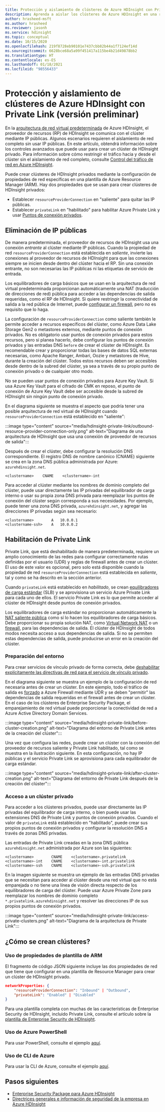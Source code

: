 ```yaml
---
title: Protección y aislamiento de clústeres de Azure HDInsight con Private Link (versión preliminar)
description: Aprenda a aislar los clústeres de Azure HDInsight en una red virtual mediante Azure Private Link.
author: hrasheed-msft
ms.author: hrasheed
ms.reviewer: jasonh
ms.service: hdinsight
ms.topic: conceptual
ms.date: 10/15/2020
ms.openlocfilehash: 219f8728eb90101e7437cbb82b44a1f7124ef14d
ms.sourcegitcommit: 6628bce68a5a99f451417a115be4b21d49878bb2
ms.translationtype: HT
ms.contentlocale: es-ES
ms.lasthandoff: 01/18/2021
ms.locfileid: "98556433"
---
```

# <a name="secure-and-isolate-azure-hdinsight-clusters-with-private-link-preview"></a>Protección y aislamiento de clústeres de Azure HDInsight con Private Link (versión preliminar)

En la [arquitectura de red virtual predeterminada](./hdinsight-virtual-network-architecture.md) de Azure HDInsight, el proveedor de recursos (RP) de HDInsight se comunica con el clúster mediante IP públicas. Algunos escenarios requieren el aislamiento de red completo sin usar IP públicas. En este artículo, obtendrá información sobre los controles avanzados que puede usar para crear un clúster de HDInsight privado. Para información sobre cómo restringir el tráfico hacia y desde el clúster sin el aislamiento de red completo, consulte [Control del tráfico de red en Azure HDInsight](./control-network-traffic.md).

Puede crear clústeres de HDInsight privados mediante la configuración de propiedades de red específicas en una plantilla de Azure Resource Manager (ARM). Hay dos propiedades que se usan para crear clústeres de HDInsight privados:

* Establecer `resourceProviderConnection` en "saliente" para quitar las IP públicas.
* Establecer `privateLink` en "habilitado" para habilitar Azure Private Link y usar [Puntos de conexión privados](../private-link/private-endpoint-overview.md).

## <a name="remove-public-ip-addresses"></a>Eliminación de IP públicas

De manera predeterminada, el proveedor de recursos de HDInsight usa una conexión *entrante* al clúster mediante IP públicas. Cuando la propiedad de red `resourceProviderConnection` está establecida en *saliente*, invierte las conexiones al proveedor de recursos de HDInsight para que las conexiones siempre se inicien desde dentro del clúster hacia el RP. Sin una conexión entrante, no son necesarias las IP públicas ni las etiquetas de servicio de entrada.

Los equilibradores de carga básicos que se usan en la arquitectura de red virtual predeterminada proporcionan automáticamente una NAT (traducción de direcciones de red) pública para acceder a las dependencias de salida requeridas, como el RP de HDInsight. Si quiere restringir la conectividad de salida a la red pública de Internet, puede [configurar un firewall](./hdinsight-restrict-outbound-traffic.md), pero no es requisito que lo haga.

La configuración de `resourceProviderConnection` como saliente también le permite acceder a recursos específicos del clúster, como Azure Data Lake Storage Gen2 o metastores externos, mediante puntos de conexión privados. No es obligatorio usar puntos de conexión privados para estos recursos, pero si planea hacerlo, debe configurar los puntos de conexión privados y las entradas DNS `before` de crear el clúster de HDInsight. Es recomendable crear y proporcionar todas las bases de datos SQL externas necesarias, como Apache Ranger, Ambari, Oozie y metastores de Hive, durante la creación del clúster. Todos estos recursos deben ser accesibles desde dentro de la subred del clúster, ya sea a través de su propio punto de conexión privado o de cualquier otro modo.

No se pueden usar puntos de conexión privados para Azure Key Vault. Si usa Azure Key Vault para el cifrado de CMK en reposo, el punto de conexión de Azure Key Vault debe ser accesible desde la subred de HDInsight sin ningún punto de conexión privado.

En el diagrama siguiente se muestra el aspecto que podría tener una posible arquitectura de red virtual de HDInsight cuando `resourceProviderConnection` está establecido en "saliente":

:::image type="content" source="media/hdinsight-private-link/outbound-resource-provider-connection-only.png" alt-text="Diagrama de una arquitectura de HDInsight que usa una conexión de proveedor de recursos de salida":::

Después de crear el clúster, debe configurar la resolución DNS correspondiente. El registro DNS de nombre canónico (CNAME) siguiente se crea en la zona DNS pública administrada por Azure: `azurehdinsight.net`.

```dns
<clustername>    CNAME    <clustername>-int
```

Para acceder al clúster mediante los nombres de dominio completo del clúster, puede usar directamente las IP privadas del equilibrador de carga interno o usar su propia zona DNS privada para reemplazar los puntos de conexión del clúster según corresponda a sus necesidades. Por ejemplo, puede tener una zona DNS privada, `azurehdinsight.net`, y agregar las direcciones IP privadas según sea necesario:

```dns
<clustername>        A   10.0.0.1
<clustername-ssh>    A   10.0.0.2
```

## <a name="enable-private-link"></a>Habilitación de Private Link

Private Link, que está deshabilitado de manera predeterminada, requiere un amplio conocimiento de las redes para configurar correctamente rutas definidas por el usuario (UDR) y reglas de firewall antes de crear un clúster. El uso de este valor es opcional, pero solo está disponible cuando la propiedad de red `resourceProviderConnection` está establecida en *saliente*, tal y como se ha descrito en la sección anterior.

Cuando `privateLink` está establecido en *habilitado*, se crean [equilibradores de carga estándar](../load-balancer/load-balancer-overview.md) (SLB) y se aprovisiona un servicio Azure Private Link para cada uno de ellos. El servicio Private Link es lo que permite acceder al clúster de HDInsight desde puntos de conexión privados.

Los equilibradores de carga estándar no proporcionan automáticamente la [NAT saliente pública](../load-balancer/load-balancer-outbound-connections.md) como sí lo hacen los equilibradores de carga básicos. Debe proporcionar su propia solución NAT, como [Virtual Network NAT](../virtual-network/nat-overview.md) o un [firewall](./hdinsight-restrict-outbound-traffic.md), para las dependencias de salida. El clúster de HDInsight de todos modos necesita acceso a sus dependencias de salida. Si no se permiten estas dependencias de salida, puede producirse un error en la creación del clúster.

### <a name="prepare-your-environment"></a>Preparación del entorno

Para crear servicios de vínculo privado de forma correcta, debe [deshabilitar explícitamente las directivas de red para el servicio de vínculo privado](../private-link/disable-private-link-service-network-policy.md).

En el diagrama siguiente se muestra un ejemplo de la configuración de red necesaria antes de crear un clúster. En este ejemplo, todo el tráfico de salida es [forzado](../firewall/forced-tunneling.md) a Azure Firewall mediante UDR y se deben "permitir" las dependencias de salida requeridas en el firewall antes de crear un clúster. En el caso de los clústeres de Enterprise Security Package, el emparejamiento de red virtual puede proporcionar la conectividad de red a Azure Active Directory Domain Services.

:::image type="content" source="media/hdinsight-private-link/before-cluster-creation.png" alt-text="Diagrama del entorno de Private Link antes de la creación del clúster":::

Una vez que configura las redes, puede crear un clúster con la conexión del proveedor de recursos saliente y Private Link habilitado, tal como se muestra en la ilustración siguiente. En esta configuración, no hay IP públicas y el servicio Private Link se aprovisiona para cada equilibrador de carga estándar.

:::image type="content" source="media/hdinsight-private-link/after-cluster-creation.png" alt-text="Diagrama del entorno de Private Link después de la creación del clúster":::

### <a name="access-a-private-cluster"></a>Acceso a un clúster privado

Para acceder a los clústeres privados, puede usar directamente las IP privadas del equilibrador de carga interno, o bien puede usar las extensiones DNS de Private Link y puntos de conexión privados. Cuando el valor de `privateLink` está establecido en "habilitado", puede crear sus propios puntos de conexión privados y configurar la resolución DNS a través de zonas DNS privadas.

Las entradas de Private Link creadas en la zona DNS pública `azurehdinsight.net` administrada por Azure son las siguientes:

```dns
<clustername>        CNAME    <clustername>.privatelink
<clustername>-int    CNAME    <clustername>-int.privatelink
<clustername>-ssh    CNAME    <clustername>-ssh.privatelink
```

En la imagen siguiente se muestra un ejemplo de las entradas DNS privadas que se necesitan para acceder al clúster desde una red virtual que no está emparejada o no tiene una línea de visión directa respecto de los equilibradores de carga del clúster. Puede usar Azure Private Zone para reemplazar los nombres de dominio completo `*.privatelink.azurehdinsight.net` y resolver las direcciones IP de sus propios puntos de conexión privados.

:::image type="content" source="media/hdinsight-private-link/access-private-clusters.png" alt-text="Diagrama de la arquitectura de Private Link":::

## <a name="how-to-create-clusters"></a>¿Cómo se crean clústeres?
### <a name="use-arm-template-properties"></a>Uso de propiedades de plantilla de ARM

El fragmento de código JSON siguiente incluye las dos propiedades de red que tiene que configurar en una plantilla de Resource Manager para crear un clúster de HDInsight privado.

```json
networkProperties: {
    "resourceProviderConnection": "Inbound" | "Outbound",
    "privateLink": "Enabled" | "Disabled"
}
```

Para una plantilla completa con muchas de las características de Enterprise Security de HDInsight, incluido Private Link, consulte el artículo sobre la [plantilla de Enterprise Security de HDInsight](https://github.com/Azure-Samples/hdinsight-enterprise-security/tree/main/ESP-HIB-PL-Template).

### <a name="use-azure-powershell"></a>Uso de Azure PowerShell

Para usar PowerShell, consulte el ejemplo [aquí](/powershell/module/az.hdinsight/new-azhdinsightcluster#example-4--create-an-azure-hdinsight-cluster-with-relay-outbound-and-private-link-feature).

### <a name="use-azure-cli"></a>Uso de CLI de Azure
Para usar la CLI de Azure, consulte el ejemplo [aquí](/cli/azure/hdinsight#az_hdinsight_create-examples).

## <a name="next-steps"></a>Pasos siguientes

* [Enterprise Security Package para Azure HDInsight](enterprise-security-package.md)
* [Directrices generales e información de seguridad de la empresa en Azure HDInsight](./domain-joined/general-guidelines.md)
